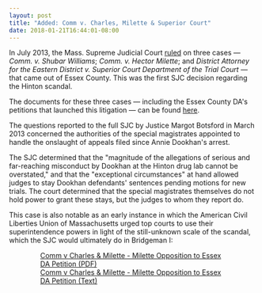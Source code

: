 ```yaml
---
layout: post
title: "Added: Comm v. Charles, Milette & Superior Court"
date: 2018-01-21T16:44:01-08:00
---
```


In July 2013, the Mass. Supreme Judicial Court [ruled](http://masscases.com/cases/sjc/466/466mass63.html) on three cases — *Comm. v. Shubar Williams*; *Comm. v. Hector Milette*; and *District Attorney for the Eastern District v. Superior Court Department of the Trial Court* — that came out of Essex County. This was the first SJC decision regarding the Hinton scandal.

The documents for these three cases — including the Essex County DA's petitions that launched this litigation — can be found [here](https://shawnmusgrave.github.io/farak-dookhan/documents/dookhan/dookhan-documents.html#charles-milette).

The questions reported to the full SJC by Justice Margot Botsford in March 2013 concerned the authorities of the special magistrates appointed to handle the onslaught of appeals filed since Annie Dookhan's arrest. 

The SJC determined that the "magnitude of the allegations of serious and far-reaching misconduct by Dookhan at the Hinton drug lab cannot be overstated," and that the "exceptional circumstances" at hand allowed judges to stay Dookhan defendants' sentences pending motions for new trials. The court determined that the special magistrates themselves do not hold power to grant these stays, but the judges to whom they report do.

This case is also notable as an early instance in which the American Civil Liberties Union of Massachusetts urged top courts to use their superintendence powers in light of the still-unknown scale of the scandal, which the SJC would ultimately do in Bridgeman I: 

<div style="width:75%; margin-right: auto; margin-left: auto">
	<div id="DV-viewer-4356691-Comm-v-Charles-amp-Milette-Milette-Opposition-to" class="DC-embed DC-embed-document DV-container"></div><script src="//assets.documentcloud.org/viewer/loader.js"></script><script>  DV.load("https://www.documentcloud.org/documents/4356691-Comm-v-Charles-amp-Milette-Milette-Opposition-to.js", {  responsive: true,    height: 500,    sidebar: false,    page: 14,    container: "#DV-viewer-4356691-Comm-v-Charles-amp-Milette-Milette-Opposition-to"  });</script><noscript>  <a href="https://assets.documentcloud.org/documents/4356691/Comm-v-Charles-amp-Milette-Milette-Opposition-to.pdf">Comm v Charles &amp; Milette - Milette Opposition to Essex DA Petition (PDF)</a>  <br />  <a href="https://assets.documentcloud.org/documents/4356691/Comm-v-Charles-amp-Milette-Milette-Opposition-to.txt">Comm v Charles &amp; Milette - Milette Opposition to Essex DA Petition (Text)</a></noscript>
</div>
